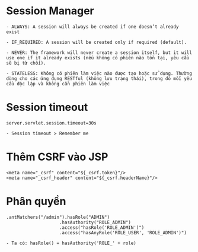 # Session Manager

	- ALWAYS: A session will always be created if one doesn’t already exist

	- IF_REQUIRED: A session will be created only if required (default).

	- NEVER: The framework will never create a session itself, but it will use one if it already exists (nếu không có phiên nào tồn tại, yêu cầu sẽ bị từ chối).

	- STATELESS: Không có phiên làm việc nào được tạo hoặc sử dụng. Thường dùng cho các ứng dụng RESTful (không lưu trạng thái), trong đó mỗi yêu cầu độc lập và không cần phiên làm việc
	
# Session timeout

	server.servlet.session.timeout=30s
	
	- Session timeout > Remember me

# Thêm CSRF vào JSP

	<meta name="_csrf" content="${_csrf.token}"/>
	<meta name="_csrf_header" content="${_csrf.headerName}"/>

# Phân quyền

	.antMatchers("/admin").hasRole("ADMIN")
						.hasAuthority("ROLE_ADMIN")
						.access("hasRole('ROLE_ADMIN')")
						.access("hasAnyRole('ROLE_USER', 'ROLE_ADMIN')")
						
	- Ta có: hasRole() = hasAuthority('ROLE_' + role)

